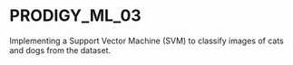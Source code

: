 # PRODIGY_ML_03
Implementing a Support Vector Machine (SVM) to classify images of cats and dogs from the dataset.
